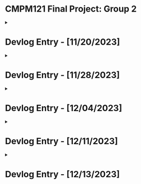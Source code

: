# CMPM121 Final Project: Group 2
<details>
<summary>
 
# Devlog Entry - [11/20/2023]</summary>
<br>

## Introducing the team
### Tools Lead 
Julian Lara
### Engine Lead 
Hung Nguyen
#### Assistant Engine Lead 
Benthan Vu
### Design Lead
Abel Goy
#### Assistant Design Lead 
Anthony Garcia


## Tools and materials
### Engine
We intend to use Phaser, since everyone on our team took CMPM 120, so we already have experience with using Phaser. It’s also built for making web games, and quickly making prototypes, which is perfect for this project.

### Language
We are using JavaScript since it’s what we’ve used for our previous Phaser projects, and so we already have a lot of sample code we can reuse and rework to quickly implement the design requirements and focus on polishing and refactoring our code.

### Tools
The tools we expect to use are VScode, GitHub, Prettier, and ChatGPT.  VScode is a simple choice due to it being very compatible with the Phaser engine, which we intend to use.  GitHub is also an easy choice, as it’s the best platform for code management and version control.  Prettier will be a useful tool to keep our code format consistent and easy to read.  ChatGPT, while likely not being the main crux of writing code for our project, will be used for debugging.  


## Outlook
### Accomplishment Goals
Our team is hoping to accomplish the creation of a farming game that utilizes tilemaps and grid-based inventories for farming.  We also hope to accomplish a quality level of game feel by utilizing Phaser’s particle emitter system.  

### Hardest/Riskiest Part
We anticipate that the hardest part of the project will be having to change our implementation of core elements of our game due to the changing requirements. We also anticipate that maintaining a good design in order to easily add future design requirements may be difficult.

### Hoping to learn
We are hoping to learn how to quickly refactor our code to make future code changes easier to perform, which will be made significantly easier with the tools we chose, since we are already familiar with them. For us, the challenge won’t be learning the tools we use, but the actual core of the project and its changing requirements.

</details>

<details>
<summary>
 
# Devlog Entry - [11/28/2023]</summary>
<br>

## (F0) How we satisfied the software requirements

### [F0.a] You control a character moving on a 2D grid.
We satisfied this requirement by creating a player prefab and adding listeners for the keys W, S, A, and D as directions for controlling the character.

### [F0.b] You advance time in the turn-based simulation manually.
We satisfied this requirement by creating a listener for player input on key T so that each time a player presses that key, a UI indicator in the top left shows that what time has passed and what day the player is on according to the time.

### [F0.c] You can reap (gather) or sow (plant) plants on the grid when your character is near them.
We satisfied this requirement by creating plant classes with seperate growth levels/requirements in Plant.js, as well as allowing the player to reap the plants with key Q and sow new plants with keys 1, 2, or 3, sowing carrots, tomatoes, and potatoes respectively.

### [F0.d] Grid cells have sun and water levels. The incoming sun and water for each cell is somehow randomly generated each turn. Sun energy cannot be stored in a cell (it is used immediately or lost) while water moisture can be slowly accumulated over several turns.
We fulfilled this requirement by creating a prefab, Grid.js, which generated a random amount of sunlight and water for each cell on the grid. Each grid cell has a sun and water level that is viewable by pressing the key E, which will display through text both variables pertaining the water and sunlight information.

### [F0.e] Each plant on the grid has a type (e.g. one of 3 species) and a growth level (e.g. “level 1”, “level 2”, “level 3”).
We fulfilled this requirement through creating plant classes in the Plant.js prefab specifying each plants type and growth levels. Each plant starts at growth level 1, and setting the sprite scale to increase in size once it's growth levels have been reached.

### [F0.f] Simple spatial rules govern plant growth based on sun, water, and nearby plants (growth is unlocked by satisfying conditions).
We fulfilled this requirement by first creating a function in our grid prefab known as getNearCells, which creates and returns an array of data and based on what cells are around a plant that has been sown. Once the plant has been sown, conditionals read by using the nearCells array will be used to determine whether the plant is able to ascend to the next level or not by the next day.

### [F0.g] A play scenario is completed when some condition is satisfied (e.g. at least X plants at growth level Y or above).

## Reflection

### How has the team’s plan changed?
So far the team's plan hasn't necessarily changed, as we are laying a base foundation for our game's mechanics. We have not yet reached a point where our team has had to change course for what our finished game will look like.

### Did you reconsider any of the choices you previously described for Tools and Materials or your Roles?
We have not reconsidered our choices regarding tools or materials, as all of the currently established tools and materials are satisfactory with all of the current requirements.

### [F0.g] A play scenario is completed when some condition is satisfied (e.g. at least X plants at growth level Y or above).
We fulfilled this requirement by creating an inventory system for the player to show the plants that they've collected, as well as a conditional that checks whether they have collected a total of 5 plants for their inventory at growth level 3.
</details>

<details>
<summary>

# Devlog Entry - [12/04/2023]</summary>
<br>

## (F0) How we satisfied the software requirements

### [F0.a] You control a character moving on a 2D grid.
There were no major changes made for this requirement. A player prefab and listeners are still used for the keys W, S, A, and D as directions for controlling the character.

### [F0.b] You advance time in the turn-based simulation manually.
We modified the way that time flowed for this requirement. There is still a listener for player input on key T that advances time when pressed shown by UI indicator in the top left, however we've reworked it so that the time does not flow quickly if the button is held, and it instead advances time press by press for more control of the days.

### [F0.c] You can reap (gather) or sow (plant) plants on the grid when your character is near them.
Plants can be collected with key Q and sow new plants with keys 1, 2, or 3, sowing carrots, tomatoes, and potatoes respectively. However, NOW the reaping/sowing of plants is stored onto the undo and redo action stacks as their reaping and sowing is read.

### [F0.d] Grid cells have sun and water levels. The incoming sun and water for each cell is somehow randomly generated each turn. Sun energy cannot be stored in a cell (it is used immediately or lost) while water moisture can be slowly accumulated over several turns.
The implementation for requirement has by creating a prefab, Grid.js, which generated a random amount of sunlight and water for each cell on the grid. Each grid cell has a sun and water level that is viewable by pressing the key E, which will display through text both variables pertaining the water and sunlight information.

### [F0.e] Each plant on the grid has a type (e.g. one of 3 species) and a growth level (e.g. “level 1”, “level 2”, “level 3”).
Each plant on the grid still has a type and growth level, but now they are stored in a way that adheres storage of each plant's data (growth and type) to a byte array for every cell on the grid.  

### [F0.f] Simple spatial rules govern plant growth based on sun, water, and nearby plants (growth is unlocked by satisfying conditions).
The spatial rules have remained the same.

### [F0.g] A play scenario is completed when some condition is satisfied (e.g. at least X plants at growth level Y or above).
We made no major changes for this requirement, an inventory system is still around for the player to show the plants that they've collected, as well as a conditional that checks whether they have collected a total of 5 plants for their inventory at growth level 3. 

## (F1) How we satisfied the software requirements
### [F1.a] The important state of each cell of your game’s grid must be backed by a single contiguous byte array in AoS or SoA format. Your team must statically allocate memory usage for the whole grid.
We satisfied this requirement by making the grid a byte array using the Array of Structures format. The grid is split up between all 25 cells. Within each cell, it's split up between the data about the cell and the actual plant data. However, it is all accessible and theoretically capable of being changed from anywhere. 
![F1.a data structure diagram](./f1_a_diagram.png)

### [F1.b] The player must be able to undo every major choice (all the way back to the start of play), even from a saved game. They should be able to redo (undo of undo operations) multiple times.
We satisfied this requirement by creating two stacks: one for undone actions and one for redone actions. Any time an action is made, that action is pushed onto the undo stack. Actions can be defined through a player's movement, time passing, plant sowing and reaping. Whenever an action is undone, that action is popped from the undo stack and pushed onto the redo stack. 
The redo stack ONLY keeps tracks of actions that have been undone. If the player chooses to redo, the latest action is popped off of the redo stack and the game's state is changed accordingly. 

### [F1.c] The player must be able to manually save their progress in the game in a way that allows them to load that save and continue play another day. The player must be able to manage multiple save files (allowing save scumming).
We satisfied this requirement by creating a save file prefab, which retains the water and sun levels of each of the cells, the day and time that the player saves at, which plants are on each of the cells in the grid and what level each plant is currently at. 
The save file also retains what the plants are stocked in the inventory, as well as the undo and redo stacks. All of this is stored locally in a stringified JSON, which is parsed upon loading.

### [F1.d] The game must implement an implicit auto-save system to support recovery from unexpected quits. (For example, when the game is launched, if an auto-save entry is present, the game might ask the player "do you want to continue where you left off?" The auto-save entry might or might not be visible among the list of manual save entries available for the player to load as part of F1.c.)
We satisfied this requirement by setting a time interval of about 50 seconds, as to which the state of the game is stored locally and will be automatically loaded upon reopening the window (on the condition that the user chooses to load the autosave via text prompt button).

## Reflection

### How has your team’s plan changed? 
Our teams plan changed in how we wanted to approach the requirements for F1. At first, we thought that we would tackle each of the requirements in a modular manner. We would assign one part of each of the requirements to a team member, and complete them separately or in order based on the dependencies of each requirement (Saving req before auto-saving req, undoing req before saving req). One of the requirements in particular, (F1.a) was particularly difficult to implement so we had to come together as a team and discuss the best way to integrate the contiguous byte array into the system we'd already created.

### Did you reconsider any of the choices you previously described for Tools and Materials or your Roles? 
We have not considered changing any of the tools, materials, or roles at this point in the project. Professor Adam called out our group for being the one that stuck to JavaScript rather than TypeScript, and losing an opportunity for type checking. However, at this point we're fairly deep into development to the point where switching over to TS would be more trouble than it seems worth for.

### Has your game design evolved now that you've started to think about giving the player more feedback?
Our design has somewhat evolved through the recent requirement changes, as creating systems for players to undo their changes makes it a game where they don't need to think about consequences (although they didn't need to in the first place). Creating a lose condition could be interesting despite not being part of future requirements, but for now we will invest in providing feedback with the game's current restraints.
</details>

<details>
<summary>

 # Devlog Entry - [12/11/2023]
</summary>
<br>

## (F2) How we satisfied the software requirements
### (F0+F1)
The previous F0 and F1 requirements remain satisfied in the latest version. There are no major changes for F0 and most of F1. The only major change from F1 is F1.a, where we rewrote the plant data byte array to deal with some bugs relating to plant sprites.

##### [F0.a] You control a character moving on a 2D grid.

 - There were no major changes made for this requirement.

##### [F0.b] You advance time in the turn-based simulation manually.

 - There were no major changes made for this requirement.

##### [F0.c] You can reap (gather) or sow (plant) plants on the grid when your character is near them.

 - There were no major changes made for this requirement.

##### [F0.d] Grid cells have sun and water levels. The incoming sun and water for each cell is somehow randomly generated each turn. Sun energy cannot be stored in a cell (it is used immediately or lost) while water moisture can be slowly accumulated over several turns.

 - There were no major changes made for this requirement.

##### [F0.e] Each plant on the grid has a type (e.g. one of 3 species) and a growth level (e.g. “level 1”, “level 2”, “level 3”).

 - There were no major changes made for this requirement.

##### [F0.f] Simple spatial rules govern plant growth based on sun, water, and nearby plants (growth is unlocked by satisfying conditions).

 - There were no major changes made for this requirement.

##### [F0.g] A play scenario is completed when some condition is satisfied (e.g. at least X plants at growth level Y or above).

 - There were no major changes made for this requirement.


##### [F1.a] The important state of each cell of your game’s grid must be backed by a single contiguous byte array in AoS or SoA format. Your team must statically allocate memory usage for the whole grid.

 - We rewrote the dataview to deal with some bugs where sprites would stay on the screen or have incorrect sizes. The state of cell in the grid is still backed by an array in AoS format. The change was that we have a parallel array that only has the plant sprites. This is because the sprites aren't important data values that need to be kept in the byte array. The sprites aren't unique, unlike water level or plant growth level, which is different for each cell.

##### [F1.b] The player must be able to undo every major choice (all the way back to the start of play), even from a saved game. They should be able to redo (undo of undo operations) multiple times.

 - There were no major changes made for this requirement.

##### [F1.c] The player must be able to manually save their progress in the game in a way that allows them to load that save and continue play another day. The player must be able to manage multiple save files (allowing save scumming).

 - There were no major changes made for this requirement.

##### [F1.d] The game must implement an implicit auto-save system to support recovery from unexpected quits. (For example, when the game is launched, if an auto-save entry is present, the game might ask the player "do you want to continue where you left off?" The auto-save entry might or might not be visible among the list of manual save entries available for the player to load as part of F1.c.)

 - There were no major changes made for this requirement.

### [F2.a] External DSL for Scenario Design

Our external DSL is based on YAML. A scenario can be defined by first having a name and a key-value pair with a key called start. This can affect the player's inventory by having them start with plants in their inventory. This also affects the farm grid by allowed scenarios to place plants when the game starts. The external DSL also allows users to set the time and day when the game starts, as well as set a day for an crop failure event to happen where all plants die.

```yaml
- name: "Random Farm"
  start:
      player:                         # spawn player at 1,1 on the grid with an empty inventory
          x: 1
          y: 1
          inventory:
      grid:                           # place plants on the farm grid
          - plant:                    # place a carrot plant with growth level 1 at position 0,1 on the grid
                name: "Carrot"
                level: 1
                x: 0
                y: 1
          - plant:                    # place a banana plant with growth level 3 at position 3,2 on the grid
                name: "Banana" 
                level: 3
                x: 3
                y: 2
      environment:                    # set the starting time to 2 and day to 3, as well as set a crop failure event to happen on the start of day 8
          time: 2
          day: 3
          event: 8
```

### [F2.b] Internal DSL for Plants and Growth Conditions

```javascript
    function tomato($) {
        $.name("Tomato");
        $.type(2);
        $.image("tomato");
        $.rulesDisplay("Tomato growing rules:\n- if water level is greater than 25\n- and the sunlight level is greater than 4\n- and there is at least one nearby plant");
        $.growsWhen((rules) => {
            if (rules.sunLevel <= 4) return false;
            if (rules.waterLevel <= 25) return false;
            if (rules.nearDiffPlants <= 0 && rules.nearSamePlants <= 0) return false;
            return true;
        });
    }
```
The language we use for our internal DSL is JavaScript. 
This function in our internal DSL defines a tomato plant that the game can use. It initializes many properties: 
 - The display name is set to "Tomato"
 - The plant type is set to 2 (used for the dataview)
 - The image path is set to "tomato"
 - Sets the rules display to text that the player can read to understand how the plant grows
 - Creates a callback function that returns true if the plant growth rules are satisfied, else otherwise

The "growsWhen" function allows our internal DSL to use JavaScript features to check the conditions of the plant to decide whether it can grow or not. Since it is a callback function, it allows us to use many features of JavaScript to define how a plant could grow. We could probably add a new condition that checks if the player is a certain distance away from the plant before it can grow, which would be hard to define in an external DSL.

## Reflection
Our team's plan has changed a little. Our roles don't really mean anything since we all work on various parts of the game (we each volunteer to do tasks). We did reconsider our use of JavaScript instead of TypeScript. However, it will take too much time for us to figure out how to switch languages due to it being finals week. Our game design has not really evolved from before. We still have plants that increase size with their growth level and info popups if the player presses E or R on a plant. Something we could add if we have extra time is like tinting the grid tiles a certain color to help visually display their sun and water level.
</details>

<details>
<summary>
 
# Devlog Entry - [12/13/2023]</summary>
<br>

## How we satisfied the software requirements
### F0+F1+F2

##### [F0.a] You control a character moving on a 2D grid.

 - There were no major changes made for this requirement.

##### [F0.b] You advance time in the turn-based simulation manually.

 - There were no major changes made for this requirement.

##### [F0.c] You can reap (gather) or sow (plant) plants on the grid when your character is near them.

 - There were no major changes made for this requirement.

##### [F0.d] Grid cells have sun and water levels. The incoming sun and water for each cell is somehow randomly generated each turn. Sun energy cannot be stored in a cell (it is used immediately or lost) while water moisture can be slowly accumulated over several turns.

 - There were no major changes made for this requirement.

##### [F0.e] Each plant on the grid has a type (e.g. one of 3 species) and a growth level (e.g. “level 1”, “level 2”, “level 3”).

 - There were no major changes made for this requirement.

##### [F0.f] Simple spatial rules govern plant growth based on sun, water, and nearby plants (growth is unlocked by satisfying conditions).

 - There were no major changes made for this requirement.

##### [F0.g] A play scenario is completed when some condition is satisfied (e.g. at least X plants at growth level Y or above).

 - There were no major changes made for this requirement.

##### [F1.a] The important state of each cell of your game’s grid must be backed by a single contiguous byte array in AoS or SoA format. Your team must statically allocate memory usage for the whole grid.

 - There were no major changes made for this requirement.

##### [F1.b] The player must be able to undo every major choice (all the way back to the start of play), even from a saved game. They should be able to redo (undo of undo operations) multiple times.

 - There were no major changes made for this requirement.

##### [F1.c] The player must be able to manually save their progress in the game in a way that allows them to load that save and continue play another day. The player must be able to manage multiple save files (allowing save scumming).

 - There were no major changes made for this requirement.

##### [F1.d] The game must implement an implicit auto-save system to support recovery from unexpected quits. (For example, when the game is launched, if an auto-save entry is present, the game might ask the player "do you want to continue where you left off?" The auto-save entry might or might not be visible among the list of manual save entries available for the player to load as part of F1.c.)

 - There were no major changes made for this requirement.

#### [F2.a] External DSL for Scenario Design

-We added more capabilities to the external DSL by creating more scenarios and increasing scenario length.

#### [F2.b] Internal DSL for Plants and Growth Conditions

-No changes

### Internationalization

-Any hardcoded strings that were displayed were removed and replaced with dictionary references.

### Localization

-Inside the dictionary references we ended up adding translations for Arabic and Chinese, in addition to the default English
Arabic is our right-to-left language, and Chinese is our Logographic language.

### Mobile Installation

Got our game installable on Android by using median.co
In order to do this we had to add configurations to the yaml.js folder.
It was necessary for the game to be playable from the GitHub page in-browser in order to do this.
The app runs by having a hidden browser that runs the game.

### Mobile Play (Offline)

We added buttons to replace keyboard keys and forced the game to launch in landscape mode.

## Reflection
### How has your team’s plan changed? 
Our design changed because we didn't originally intend for scenarios to be in-depth, and planned for just 3 plants but added a fourth. 
We weren't originally planning to have button UI on the screen, but due to the mobile requirement we ended up creating button UI support.

### Did you reconsider any of the choices you previously described for Tools and Materials or your Roles?
Our plan almost changed to using TypeScript for easier mobile development, but we found a solution to supporting mobile through JavaScript so we stuck to our current tools without using react or another framework.

### Has your game design evolved now that you've started to think about giving the player more feedback?
Our design evolved in making the game less frustrating/tedious to play by making time progression easier and making the interface easier to use.

</details>
